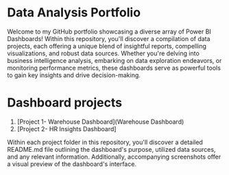# Data Analysis Portfolio

Welcome to my GitHub portfolio showcasing a diverse array of Power BI Dashboards! Within this repository, you'll discover a compilation of data projects, each offering a unique blend of insightful reports, compelling visualizations, and robust data sources. Whether you're delving into business intelligence analysis, embarking on data exploration endeavors, or monitoring performance metrics, these dashboards serve as powerful tools to gain key insights and drive decision-making.

# Dashboard projects

1. [Project 1- Warehouse Dashboard](Warehouse Dashboard)
2. [Project 2- HR Insights Dashboard]

Within each project folder in this repository, you'll discover a detailed README.md file outlining the dashboard's purpose, utilized data sources, and any relevant information. Additionally, accompanying screenshots offer a visual preview of the dashboard's interface.
